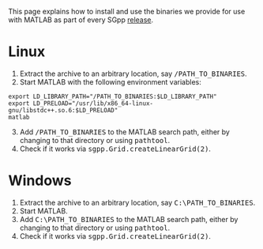 This page explains how to install and use the binaries we provide for
use with MATLAB as part of every SGpp [release](https://github.com/SGpp/SGpp/releases).
# Linux
1. Extract the archive to an arbitrary location, say
<tt>/PATH_TO_BINARIES</tt>.
2. Start MATLAB with the following environment variables:
```console
export LD_LIBRARY_PATH="/PATH_TO_BINARIES:$LD_LIBRARY_PATH"
export LD_PRELOAD="/usr/lib/x86_64-linux-gnu/libstdc++.so.6:$LD_PRELOAD"
matlab
```
3. Add <tt>/PATH_TO_BINARIES</tt> to the MATLAB search path, either by
changing to that directory or using <tt>pathtool</tt>.
4. Check if it works via <tt>sgpp.Grid.createLinearGrid(2)</tt>.
# Windows
1. Extract the archive to an arbitrary location, say
<tt>C:\\PATH_TO_BINARIES</tt>.
2. Start MATLAB.
3. Add <tt>C:\\PATH_TO_BINARIES</tt> to the MATLAB search path, either by
changing to that directory or using <tt>pathtool</tt>.
4. Check if it works via <tt>sgpp.Grid.createLinearGrid(2)</tt>.

